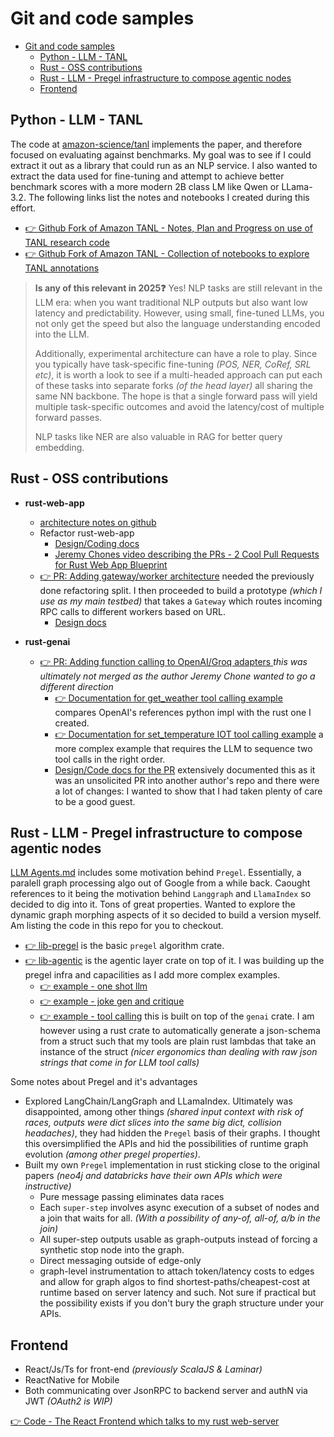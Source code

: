 # Git and code samples
<!-- TOC -->

- [Git and code samples](#git-and-code-samples)
    - [Python - LLM - TANL](#python---llm---tanl)
    - [Rust - OSS contributions](#rust---oss-contributions)
    - [Rust - LLM - Pregel infrastructure to compose agentic nodes](#rust---llm---pregel-infrastructure-to-compose-agentic-nodes)
    - [Frontend](#frontend)

<!-- /TOC -->

## Python - LLM - TANL 

The code at [amazon-science/tanl](https://github.com/amazon-science/tanl) implements the paper, and therefore focused on evaluating against benchmarks. My goal was to see if I could extract it out as a library that could run as an NLP service. I also wanted to extract the data used for fine-tuning and attempt to achieve better benchmark scores with a more modern 2B class LM like Qwen or LLama-3.2. The following links list the notes and notebooks I created during this effort.

 - [👉 Github Fork of Amazon TANL - Notes, Plan and Progress on use of TANL research code](https://github.com/vamsi-juvvi/tanl/blob/main/notebooks/TANL.md)
 - [👉 Github Fork of Amazon TANL - Collection of notebooks to explore TANL annotations](https://github.com/vamsi-juvvi/tanl/tree/main/notebooks)

> **Is any of this relevant in 2025❓** Yes! NLP tasks are still relevant in the LLM era: when you want traditional NLP outputs but also want low latency and predictability. However, using small, fine-tuned LLMs, you not only get the speed but also the language understanding encoded into the LLM. 
>
> Additionally, experimental architecture can have a role to play. Since you typically have task-specific fine-tuning _(POS, NER, CoRef, SRL etc)_, it is worth a look to see if a multi-headed approach can put each of these tasks into separate forks _(of the head layer)_ all sharing the same NN backbone. The hope is that a single forward pass will yield multiple task-specific outcomes and avoid the latency/cost of multiple forward passes.
>
> NLP tasks like NER are also valuable in RAG for better query embedding.


## Rust - OSS contributions

  - **rust-web-app** 
    - [architecture notes on github](https://github.com/vamsi-juvvi/rust-web-app/tree/main/docs/00_base-rust-web-app)
    - Refactor rust-web-app
      - [Design/Coding docs](https://github.com/vamsi-juvvi/rust-web-app/tree/main/docs/01_refactor_lib_rpc_lib_web)
      - [Jeremy Chones video describing the PRs - 2 Cool Pull Requests for Rust Web App Blueprint](https://www.youtube.com/watch?v=MHwpSZA2uNA) 
    - [👉 PR: Adding gateway/worker architecture](https://github.com/vamsi-juvvi/rust-web-app/pull/1) needed the previously done refactoring split. I then proceeded to build a prototype _(which I use as my main testbed)_ that takes a `Gateway` which routes incoming RPC calls to different workers based on URL.
      - [Design docs](https://github.com/vamsi-juvvi/rust-web-app/tree/main/docs/02_worker_architecture)

 - **rust-genai**
   - [👉 PR: Adding function calling to OpenAI/Groq adapters ](https://github.com/vamsi-juvvi/rust-genai/pull/1) _this was ultimately not merged as the author Jeremy Chone wanted to go a different direction_
     - [👉 Documentation for get_weather tool calling example](https://github.com/vamsi-juvvi/rust-genai/blob/function_calling_openai/docs/add-function-calling/c06-code-and-traces.md) compares OpenAI's references python impl with the rust one I created.
     - [👉 Documentation for set_temperature IOT tool calling example](https://github.com/vamsi-juvvi/rust-genai/blob/function_calling_openai/docs/add-function-calling/c07-code-and-traces.md) a more complex example that requires the LLM to sequence two tool calls in the right order.
     - [Design/Code docs for the PR](https://github.com/vamsi-juvvi/rust-genai/blob/function_calling_openai/docs/add-function-calling/0-AddingFunctionCallingToGenAI.md) extensively documented this as it was an unsolicited PR into another author's repo and there were a lot of changes: I wanted to show that I had taken plenty of care to be a good guest.


## Rust - LLM - Pregel infrastructure to compose agentic nodes

 [LLM Agents.md](./LLM/LLM_Agents.md) includes some motivation behind `Pregel`. Essentially, a paralell graph processing algo out of Google from a while back. Caought references to it being the motivation behind `Langgraph` and `LlamaIndex` so decided to dig into it. Tons of great properties. Wanted to explore the dynamic graph morphing aspects of it so decided to build a version myself. Am listing the code in this repo for you to checkout.

  - [👉 lib-pregel](./Rust/agentic/lib-pregel/) is the basic `pregel` algorithm crate.
  - [👉 lib-agentic](./Rust/agentic/lib-agentic/) is the agentic layer crate on top of it. I was building up the pregel infra and capacilities as I add more complex examples.
    - [👉 example - one shot llm](./Rust/agentic/lib-agentic/examples/01_one_shot_llm.rs)
    - [👉 example - joke gen and critique](./Rust/agentic/lib-agentic/examples/02_joke_gen_and_critique.rs)
    - [👉 example - tool calling](./Rust/agentic/lib-agentic/examples/03_tool_calling.rs) this is built on top of the `genai` crate. I am however using a rust crate to automatically generate a json-schema from a struct such that my tools are plain rust lambdas that take an instance of the struct _(nicer ergonomics than dealing with raw json strings that come in for LLM tool calls)_   

Some notes about Pregel and it's advantages
  
   - Explored LangChain/LangGraph and LLamaIndex. Ultimately was disappointed, among other things _(shared input context with risk of races, outputs were dict slices into the same big dict, collision headaches)_, they had hidden the `Pregel` basis of their graphs. I thought this oversimplified the APIs and hid the possibilities of runtime graph evolution _(among other pregel properties)_.
   - Built my own `Pregel` implementation in rust sticking close to the original papers _(neo4j and databricks have their own APIs which were instructive)_
     - Pure message passing eliminates data races
     - Each `super-step` involves async execution of a subset of nodes and a join that waits for all. _(With a possibility of any-of, all-of, a/b in the join)_
     - All super-step outputs usable as graph-outputs instead of forcing a synthetic stop node into the graph.
     - Direct messaging outside of edge-only
     - graph-level instrumentation to attach token/latency costs to edges and allow for graph algos to find shortest-paths/cheapest-cost at runtime based on server latency and such. Not sure if practical but the possibility exists if you don't bury the graph structure under your APIs.

## Frontend

 - React/Js/Ts for front-end _(previously ScalaJS & Laminar)_
 - ReactNative for Mobile
 - Both communicating over JsonRPC to backend server and authN via JWT _(OAuth2 is WIP)_

[👉 Code - The React Frontend which talks to my rust web-server](./React/frontend/)